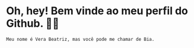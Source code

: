 # Oh, hey! Bem vinde ao meu perfil do Github. ✌🏻
```
Meu nome é Vera Beatriz, mas você pode me chamar de Bia.
```


